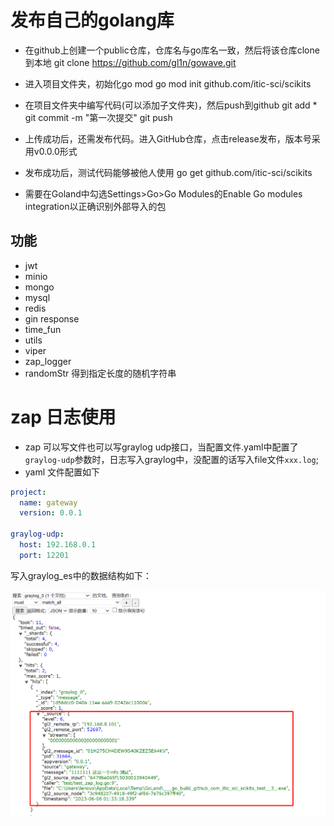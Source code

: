 # 发布自己的golang库

- 在github上创建一个public仓库，仓库名与go库名一致，然后将该仓库clone到本地
git clone https://github.com/gl1n/gowave.git

- 进入项目文件夹，初始化go mod
go mod init github.com/itic-sci/scikits

- 在项目文件夹中编写代码(可以添加子文件夹)，然后push到github
git add * git commit -m "第一次提交" git push

- 上传成功后，还需发布代码。进入GitHub仓库，点击release发布，版本号采用v0.0.0形式

- 发布成功后，测试代码能够被他人使用
go get github.com/itic-sci/scikits

- 需要在Goland中勾选Settings>Go>Go Modules的Enable Go modules integration以正确识别外部导入的包


## 功能

- jwt
- minio
- mongo
- mysql
- redis
- gin response
- time_fun
- utils
- viper
- zap_logger
- randomStr 得到指定长度的随机字符串

# zap 日志使用

- zap 可以写文件也可以写graylog udp接口，当配置文件.yaml中配置了`graylog-udp`参数时，日志写入graylog中，没配置的话写入file文件`xxx.log`;
- yaml 文件配置如下

```yaml
project:
  name: gateway
  version: 0.0.1

graylog-udp:
  host: 192.168.0.1
  port: 12201
```

写入graylog_es中的数据结构如下：

![img](./doc/img/graylog_es.png)
